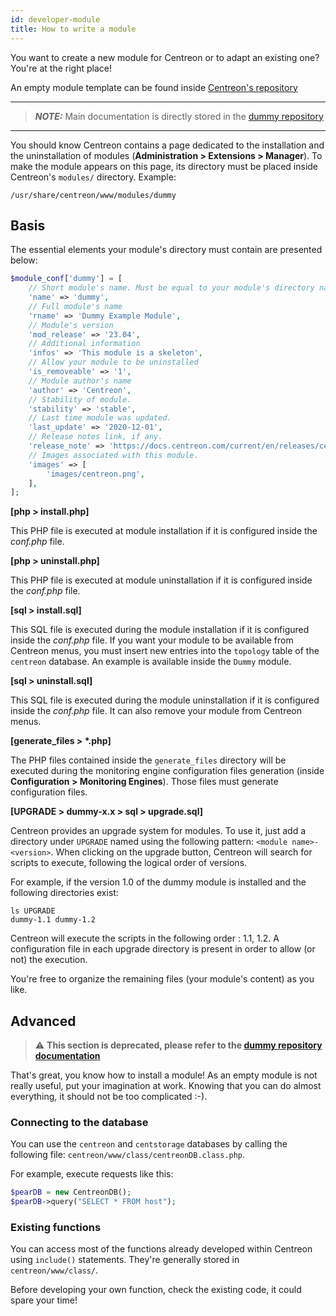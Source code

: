 ```yaml
---
id: developer-module
title: How to write a module
---
```


You want to create a new module for Centreon or to adapt an existing one? You're at the right place!

An empty module template can be found inside [Centreon's repository](https://github.com/centreon/centreon-dummy)

---
> **_NOTE:_** Main documentation is directly stored in the
> [dummy repository](https://github.com/centreon/centreon-dummy/blob/master/README.md)

---

You should know Centreon contains a page dedicated to the installation and the uninstallation of modules
(**Administration > Extensions > Manager**). To make the module appears on this page, its directory must be placed inside
Centreon's ``modules/`` directory. Example:

```Shell
/usr/share/centreon/www/modules/dummy
```

## Basis

The essential elements your module's directory must contain are presented below:
```PHP
$module_conf['dummy'] = [
    // Short module's name. Must be equal to your module's directory name
    'name' => 'dummy',
    // Full module's name
    'rname' => 'Dummy Example Module',
    // Module's version
    'mod_release' => '23.04',
    // Additional information
    'infos' => 'This module is a skeleton',
    // Allow your module to be uninstalled
    'is_removeable' => '1',
    // Module author's name
    'author' => 'Centreon',
    // Stability of module.
    'stability' => 'stable',
    // Last time module was updated.
    'last_update' => '2020-12-01',
    // Release notes link, if any.
    'release_note' => 'https://docs.centreon.com/current/en/releases/centreon-os-extensions',
    // Images associated with this module.
    'images' => [
        'images/centreon.png',
    ],
];
```

**[php > install.php]**

This PHP file is executed at module installation if it is configured
inside the *conf.php* file.

**[php > uninstall.php]**

This PHP file is executed at module uninstallation if it is configured
inside the *conf.php* file.

**[sql > install.sql]**

This SQL file is executed during the module installation if it is configured inside the *conf.php* file. If you want
your module to be available from Centreon menus, you must insert new entries into the ``topology`` table of the
``centreon`` database. An example is available inside the ``Dummy`` module.

**[sql > uninstall.sql]**

This SQL file is executed during the module uninstallation if it is configured inside the *conf.php* file. It can also
remove your module from Centreon menus.

**[generate_files > \*.php]**

The PHP files contained inside the ``generate_files`` directory will be executed during the monitoring engine
configuration files generation (inside **Configuration > Monitoring Engines**). Those files must generate configuration
files.

**[UPGRADE > dummy-x.x > sql > upgrade.sql]**

Centreon provides an upgrade system for modules. To use it, just add a directory under ``UPGRADE`` named using the
following pattern: ``<module name>-<version>``. When clicking on the upgrade button, Centreon will search for scripts
to execute, following the logical order of versions.

For example, if the version 1.0 of the dummy module is installed and the following directories exist:
```Shell
ls UPGRADE
dummy-1.1 dummy-1.2
```

Centreon will execute the scripts in the following order : 1.1, 1.2. A configuration file in each upgrade directory is
present in order to allow (or not) the execution.

You're free to organize the remaining files (your module's content) as you like.

## Advanced

  > :warning: **This section is deprecated, please refer to
  > the [dummy repository documentation](https://github.com/centreon/centreon-dummy/blob/master/README.md)**

That's great, you know how to install a module! As an empty module is not really useful, put your imagination at work.
Knowing that you can do almost everything, it should not be too complicated :-).

### Connecting to the database

You can use the ``centreon`` and ``centstorage`` databases by calling the following file:
``centreon/www/class/centreonDB.class.php``.

For example, execute requests like this:

```PHP
$pearDB = new CentreonDB();
$pearDB->query("SELECT * FROM host");
```

### Existing functions

You can access most of the functions already developed within Centreon using ``include()`` statements. They're generally
stored in ``centreon/www/class/``.

Before developing your own function, check the existing code, it could spare your time!
